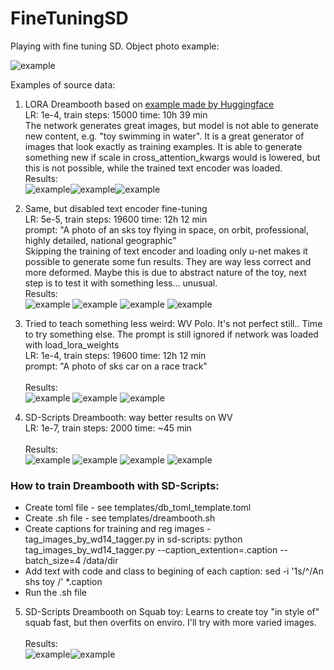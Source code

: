 # FineTuningSD
Playing with fine tuning SD.
Object photo example:

![example](train_squab/20230524_101158.jpg)

Examples of source data:

1) LORA Dreambooth based on [example made by Huggingface](https://huggingface.co/docs/diffusers/main/en/training/lora)<br />
LR: 1e-4, train steps: 15000 time: 10h 39 min<br />
The network generates great images, but model is not able to generate new content, e.g. "toy swimming in water". It is a great generator of images that look exactly as training examples. It is able to generate something new if scale in cross_attention_kwargs would is lowered, but this is not possible, while the trained text encoder was loaded.
<br /> Results:<br /> ![example](examples/dreambooth_lora/2.png)![example](examples/dreambooth_lora/3.png)![example](examples/dreambooth_lora/gen0.png)

2) Same, but disabled text encoder fine-tuning<br />
LR: 5e-5, train steps: 19600 time: 12h 12 min <br />
prompt: "A photo of an sks toy flying in space, on orbit, professional, highly detailed, national geographic"<br />
Skipping the training of text encoder and loading only u-net makes it possible to generate some fun results. They are way less correct and more deformed. Maybe this is due to abstract nature of the toy, next step is to test it with something less... unusual.
<br /> Results:<br /> ![example](examples/dreambooth_lora/gen_no_txt1.png)
![example](examples/dreambooth_lora/gen_no_txt2.png)
![example](examples/dreambooth_lora/gen_no_txt3.png)
![example](examples/dreambooth_lora/gen_no_txt4.png)

3) Tried to teach something less weird: WV Polo. It's not perfect still.. Time to try something else. The prompt is still ignored if network was loaded with load_lora_weights<br />
LR: 1e-4, train steps: 19600 time: 12h 12 min <br />
prompt: "A photo of sks car on a race track"<br />
<br /> Results:<br /> ![example](examples/dreambooth_lora/gen_polo.png)
![example](examples/dreambooth_lora/gen_polo2.png)
![example](examples/dreambooth_lora/gen_polo3.png)
4) SD-Scripts Dreambooth: way better results on WV<br />
LR: 1e-7, train steps: 2000 time: ~45 min <br />
<br /> Results:<br /> ![example](examples/dreambooth-sd-scripts/1.jpeg)
![example](examples/dreambooth-sd-scripts/2.png)
![example](examples/dreambooth-sd-scripts/3.png)
![example](examples/dreambooth-sd-scripts/4.jpeg)

### How to train Dreambooth with SD-Scripts:

- Create toml file - see templates/db_toml_template.toml
- Create .sh file - see templates/dreambooth.sh
- Create captions for training and reg images - tag_images_by_wd14_tagger.py in sd-scripts: python tag_images_by_wd14_tagger.py --caption_extention=.caption --batch_size=4 /data/dir
- Add text with code and class to begining of each caption: sed -i '1s/^/An shs toy /' *.caption
- Run the .sh file

5) SD-Scripts Dreambooth on Squab toy: Learns to create toy "in style of" squab fast, but then overfits on enviro. I'll try with more varied images.<br />
<br /> Results:<br /> ![example](examples/dreambooth-sd-scripts/squab0.png)![example](examples/dreambooth-sd-scripts/squab5000.png)